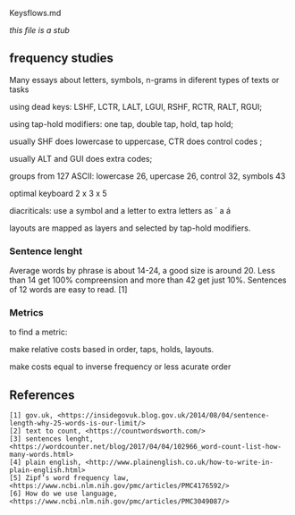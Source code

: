 Keysflows.md

_this file is a stub_ 

## frequency studies

Many essays about letters, symbols, n-grams in diferent types of texts or tasks

using dead keys: LSHF, LCTR, LALT, LGUI, RSHF, RCTR, RALT, RGUI;

using tap-hold modifiers: one tap, double tap, hold, tap hold;

usually SHF does lowercase to uppercase, CTR does control codes ;

usually ALT and GUI does extra codes;

groups from 127 ASCII: lowercase 26, upercase 26, control 32, symbols 43

optimal keyboard 2 x 3 x 5 

diacriticals: use a symbol and a letter to extra letters as ´ a á

layouts are mapped as layers and selected by tap-hold modifiers.

### Sentence lenght

Average words by phrase is about 14-24, a good size is around 20. Less than 14 get 100% compreension and more than 42 get just 10%. Sentences of 12 words are easy to read. [1]

### Metrics

to find a metric:

make relative costs based in order, taps, holds, layouts.

make costs equal to inverse frequency or less acurate order

## References

    [1] gov.uk, <https://insidegovuk.blog.gov.uk/2014/08/04/sentence-length-why-25-words-is-our-limit/>
    [2] text to count, <https://countwordsworth.com/>
    [3] sentences lenght, <https://wordcounter.net/blog/2017/04/04/102966_word-count-list-how-many-words.html>
    [4] plain english, <http://www.plainenglish.co.uk/how-to-write-in-plain-english.html>
    [5] Zipf’s word frequency law,<https://www.ncbi.nlm.nih.gov/pmc/articles/PMC4176592/>
    [6] How do we use language, <https://www.ncbi.nlm.nih.gov/pmc/articles/PMC3049087/>
